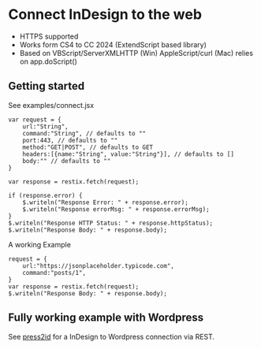# Connect InDesign to the web
* HTTPS supported 
* Works form CS4 to CC 2024 (ExtendScript based library)
* Based on VBScript/ServerXMLHTTP (Win) AppleScript/curl (Mac) relies on app.doScript()

## Getting started
See examples/connect.jsx

```
var request = {
	url:"String",
	command:"String", // defaults to ""
	port:443, // defaults to ""
	method:"GET|POST", // defaults to GET
	headers:[{name:"String", value:"String"}], // defaults to []
	body:"" // defaults to ""
}

var response = restix.fetch(request);

if (response.error) {
	$.writeln("Response Error: " + response.error);
	$.writeln("Response errorMsg: " + response.errorMsg);
}
$.writeln("Response HTTP Status: " + response.httpStatus);
$.writeln("Response Body: " + response.body);
```

A working Example

```
request = {
	url:"https://jsonplaceholder.typicode.com",
	command:"posts/1", 
}
var response = restix.fetch(request);
$.writeln("Response Body: " + response.body);
```

## Fully working example with Wordpress
See [press2id](https://github.com/grefel/press2id) for a InDesign to Wordpress connection via REST.
